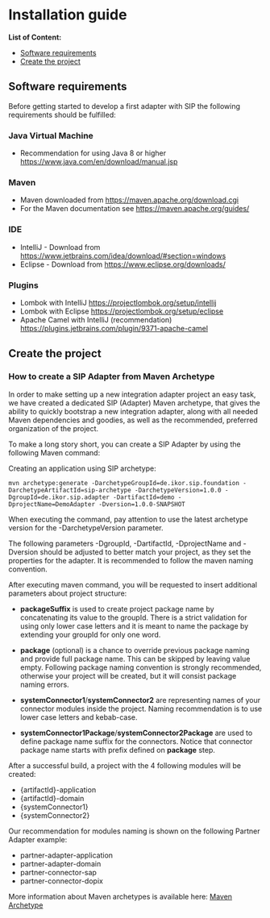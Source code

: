 # Installation guide

**List of Content:**
- [Software requirements](#software-requirements)
- [Create the project](#create-the-project)

## Software requirements
Before getting started to develop a first adapter with SIP the following requirements should be fulfilled:

### Java Virtual Machine
- Recommendation for using Java 8 or higher https://www.java.com/en/download/manual.jsp

### Maven
- Maven downloaded from https://maven.apache.org/download.cgi
- For the Maven documentation see https://maven.apache.org/guides/

### IDE
- IntelliJ - Download from https://www.jetbrains.com/idea/download/#section=windows
- Eclipse - Download from https://www.eclipse.org/downloads/

### Plugins
- Lombok with IntelliJ https://projectlombok.org/setup/intellij
- Lombok with Eclipse https://projectlombok.org/setup/eclipse
- Apache Camel with IntelliJ (recommendation) https://plugins.jetbrains.com/plugin/9371-apache-camel

## Create the project

### How to create a SIP Adapter from Maven Archetype

In order to make setting up a new integration adapter project an easy task, we have created a dedicated SIP (Adapter) Maven archetype, that gives the ability to quickly bootstrap a new integration adapter, along with all needed Maven dependencies and goodies, as well as the recommended, preferred organization of the project.

To make a long story short, you can create a SIP Adapter by using the following Maven command:

Creating an application using SIP archetype:

`
mvn archetype:generate -DarchetypeGroupId=de.ikor.sip.foundation -DarchetypeArtifactId=sip-archetype -DarchetypeVersion=1.0.0 -DgroupId=de.ikor.sip.adapter -DartifactId=demo -DprojectName=DemoAdapter -Dversion=1.0.0-SNAPSHOT
`

When executing the command, pay attention to use the latest archetype version for the -DarchetypeVersion parameter.

The following parameters -DgroupId, -DartifactId, -DprojectName and -Dversion should be adjusted to better match your project,
as they set the properties for the adapter. It is recommended to follow the maven naming convention.

After executing maven command, you will be requested to insert additional parameters about project structure:

- **packageSuffix** is used to create project package name by concatenating its value to the groupId. There is a strict validation
  for using only lower case letters and it is meant to name the package by extending your groupId for only one word.

- **package** (optional) is a chance to override previous package naming and provide full package name. This can be skipped
  by leaving value empty. Following package naming convention is strongly recommended, otherwise your project will be
  created, but it will consist package naming errors.

- **systemConnector1**/**systemConnector2** are representing names of your connector modules inside the project.
  Naming recommendation is to use lower case letters and kebab-case.

- **systemConnector1Package**/**systemConnector2Package** are used to define package name suffix for the connectors. Notice that
connector package name starts with prefix defined on **package** step.

After a successful build, a project with the 4 following modules will be created:

- {artifactId}-application
- {artifactId}-domain
- {systemConnector1}
- {systemConnector2}

Our recommendation for modules naming is shown on the following Partner Adapter example:

- partner-adapter-application
- partner-adapter-domain
- partner-connector-sap
- partner-connector-dopix

More information about Maven archetypes is available here:
[Maven Archetype](https://maven.apache.org/guides/introduction/introduction-to-archetypes.html)